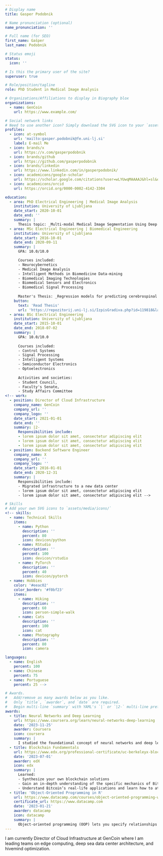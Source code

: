 ```yaml
---
# Display name
title: Gasper Podobnik

# Name pronunciation (optional)
name_pronunciation: ''

# Full name (for SEO)
first_name: Gašper
last_name: Podobnik

# Status emoji
status:
  icon: ''

# Is this the primary user of the site?
superuser: true

# Role/position/tagline
role: PhD Student in Medical Image Analysis

# Organizations/Affiliations to display in Biography blox
organizations:
  - name: GenCoin
    url: https://www.example.com/

# Social network links
# Need to use another icon? Simply download the SVG icon to your `assets/media/icons/` folder.
profiles:
  - icon: at-symbol
    url: 'mailto:gasper.podobnik@fe.uni-lj.si'
    label: E-mail Me
  - icon: brands/x
    url: https://x.com/gasperpodobnik
  - icon: brands/github
    url: https://github.com/gasperpodobnik
  - icon: brands/linkedin
    url: https://www.linkedin.com/in/gasperpodobnik/
  - icon: academicons/google-scholar
    url: https://scholar.google.com/citations?user=wLYUwqMAAAAJ&hl=sl&oi=ao
  - icon: academicons/orcid
    url: https://orcid.org/0000-0002-4142-3304

education:
  - area: PhD Electrical Engineering | Medical Image Analysis
    institution: University of Ljubljana
    date_start: 2020-10-01
    date_end: ''
    summary: |
      Thesis topic: _Multi-modal Medical Image Segmentation Using Deep Learning_. Supervised by [Prof Tomaž Vrtovec](https://lit.fe.uni-lj.si/en/members/tomazv/).
  - area: MSc Electrical Engineering | Biomedical Engineering
    institution: University of Ljubljana
    date_start: 2016-10-01
    date_end: 2020-09-11
    summary: |
      GPA: 10.0/10.0

      Courses included:
      - Neurocybernetics
      - Medical Image Analysis
      - Intelligent Methods in Biomedicine Data-mining
      - Biomedical Imaging Technologies
      - Biomedical Sensors and Electronics
      - Biomedical Signal Processing
      
      Master's Thesis: _Regression models for predicting cerebrospinal fluid biomarkers of Alzheimer's disease_
    button:
      text: 'Read Thesis'
      url: 'https://repozitorij.uni-lj.si/IzpisGradiva.php?id=119818&lang=eng'
  - area: BSc Electrical Engineering
    institution: University of Ljubljana
    date_start: 2015-10-01
    date_end: 2018-07-02
    summary: |
      GPA: 10.0/10.0
      
      Courses included:
      - Control Systems
      - Signal Processing
      - Intelligent Systems
      - Semiconductor Electronics
      - Optoelectronics
      
      Activities and societies: 
      - Student Council, 
      - Faculty's Senate,
      - Study Affairs Committee
<!-- work:
  - position: Director of Cloud Infrastructure
    company_name: GenCoin
    company_url: ''
    company_logo: ''
    date_start: 2021-01-01
    date_end: ''
    summary: |2-
      Responsibilities include:
      - lorem ipsum dolor sit amet, consectetur adipiscing elit
      - lorem ipsum dolor sit amet, consectetur adipiscing elit
      - lorem ipsum dolor sit amet, consectetur adipiscing elit
  - position: Backend Software Engineer
    company_name: X
    company_url: ''
    company_logo: ''
    date_start: 2016-01-01
    date_end: 2020-12-31
    summary: |
      Responsibilities include:
      - Migrated infrastructure to a new data center
      - lorem ipsum dolor sit amet, consectetur adipiscing elit
      - lorem ipsum dolor sit amet, consectetur adipiscing elit -->

# Skills
# Add your own SVG icons to `assets/media/icons/`
<!-- skills:
  - name: Technical Skills
    items:
      - name: Python
        description: ''
        percent: 80
        icon: devicon/python
      - name: RStudio
        description: ''
        percent: 100
        icon: devicon/rstudio
      - name: PyTorch
        description: ''
        percent: 40
        icon: devicon/pytorch
  - name: Hobbies
    color: '#eeac02'
    color_border: '#f0bf23'
    items:
      - name: Hiking
        description: ''
        percent: 60
        icon: person-simple-walk
      - name: Cats
        description: ''
        percent: 100
        icon: cat
      - name: Photography
        description: ''
        percent: 80
        icon: camera

languages:
  - name: English
    percent: 100
  - name: Chinese
    percent: 75
  - name: Portuguese
    percent: 25 -->

# Awards.
#   Add/remove as many awards below as you like.
#   Only `title`, `awarder`, and `date` are required.
#   Begin multi-line `summary` with YAML's `|` or `|2-` multi-line prefix and indent 2 spaces below.
awards:
  - title: Neural Networks and Deep Learning
    url: https://www.coursera.org/learn/neural-networks-deep-learning
    date: '2023-11-25'
    awarder: Coursera
    icon: coursera
    summary: |
      I studied the foundational concept of neural networks and deep learning. By the end, I was familiar with the significant technological trends driving the rise of deep learning; build, train, and apply fully connected deep neural networks; implement efficient (vectorized) neural networks; identify key parameters in a neural network’s architecture; and apply deep learning to your own applications.
  - title: Blockchain Fundamentals
    url: https://www.edx.org/professional-certificate/uc-berkeleyx-blockchain-fundamentals
    date: '2023-07-01'
    awarder: edX
    icon: edx
    summary: |
      Learned:
      - Synthesize your own blockchain solutions
      - Gain an in-depth understanding of the specific mechanics of Bitcoin
      - Understand Bitcoin’s real-life applications and learn how to attack and destroy Bitcoin, Ethereum, smart contracts and Dapps, and alternatives to Bitcoin’s Proof-of-Work consensus algorithm
  - title: 'Object-Oriented Programming in R'
    url: https://www.datacamp.com/courses/object-oriented-programming-with-s3-and-r6-in-r
    certificate_url: https://www.datacamp.com
    date: '2023-01-21'
    awarder: datacamp
    icon: datacamp
    summary: |
      Object-oriented programming (OOP) lets you specify relationships between functions and the objects that they can act on, helping you manage complexity in your code. This is an intermediate level course, providing an introduction to OOP, using the S3 and R6 systems. S3 is a great day-to-day R programming tool that simplifies some of the functions that you write. R6 is especially useful for industry-specific analyses, working with web APIs, and building GUIs.
---
```


I am currently Director of Cloud Infrastructure at GenCoin where I am leading teams on edge computing, deep sea data center architecture, and hivemind optimization.

